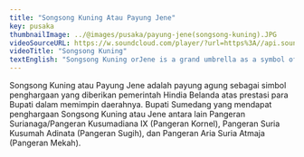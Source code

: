 ```yaml
---
title: "Songsong Kuning Atau Payung Jene"
key: pusaka
thumbnailImage: ../@images/pusaka/payung-jene(songsong-kuning).JPG
videoSourceURL: https://w.soundcloud.com/player/?url=https%3A//api.soundcloud.com/tracks/1171304830&color=%23ff5500&auto_play=true&hide_related=false&show_comments=true&show_user=true&show_reposts=false&show_teaser=true
videoTitle: "Songsong Kuning"
textEnglish: "Songsong Kuning orJene is a grand umbrella as a symbol of the award given by the Dutch East Indies government for the achievements of the Regents in leading their regions. The Regents of Sumedang who received the Songsong Kuning or Jene award include Prince Kornel, Prince Sugih, and Prince Aria Suria Atmaja or Prince of Mecca."
---
```


Songsong Kuning atau Payung Jene adalah payung agung sebagai simbol penghargaan yang diberikan pemerintah Hindia Belanda atas prestasi para Bupati dalam memimpin daerahnya. Bupati Sumedang yang mendapat penghargaan Songsong Kuning atau Jene antara lain Pangeran Surianaga/Pangeran Kusumadiana IX (Pangeran Kornel), Pangeran Suria Kusumah Adinata (Pangeran Sugih), dan Pangeran Aria Suria Atmaja (Pangeran Mekah).